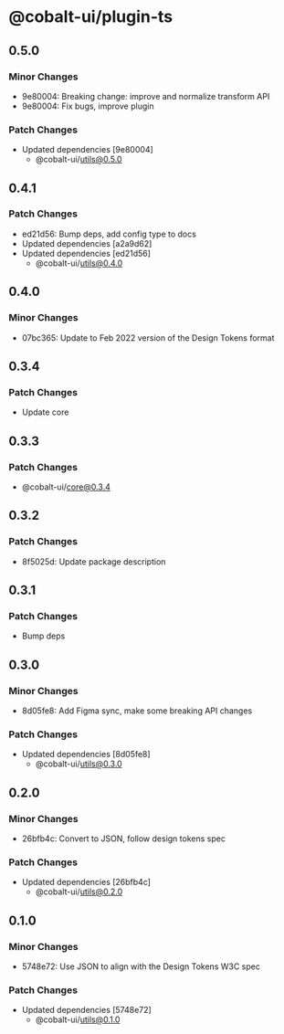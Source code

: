 # @cobalt-ui/plugin-ts

## 0.5.0

### Minor Changes

- 9e80004: Breaking change: improve and normalize transform API
- 9e80004: Fix bugs, improve plugin

### Patch Changes

- Updated dependencies [9e80004]
  - @cobalt-ui/utils@0.5.0

## 0.4.1

### Patch Changes

- ed21d56: Bump deps, add config type to docs
- Updated dependencies [a2a9d62]
- Updated dependencies [ed21d56]
  - @cobalt-ui/utils@0.4.0

## 0.4.0

### Minor Changes

- 07bc365: Update to Feb 2022 version of the Design Tokens format

## 0.3.4

### Patch Changes

- Update core

## 0.3.3

### Patch Changes

- @cobalt-ui/core@0.3.4

## 0.3.2

### Patch Changes

- 8f5025d: Update package description

## 0.3.1

### Patch Changes

- Bump deps

## 0.3.0

### Minor Changes

- 8d05fe8: Add Figma sync, make some breaking API changes

### Patch Changes

- Updated dependencies [8d05fe8]
  - @cobalt-ui/utils@0.3.0

## 0.2.0

### Minor Changes

- 26bfb4c: Convert to JSON, follow design tokens spec

### Patch Changes

- Updated dependencies [26bfb4c]
  - @cobalt-ui/utils@0.2.0

## 0.1.0

### Minor Changes

- 5748e72: Use JSON to align with the Design Tokens W3C spec

### Patch Changes

- Updated dependencies [5748e72]
  - @cobalt-ui/utils@0.1.0
